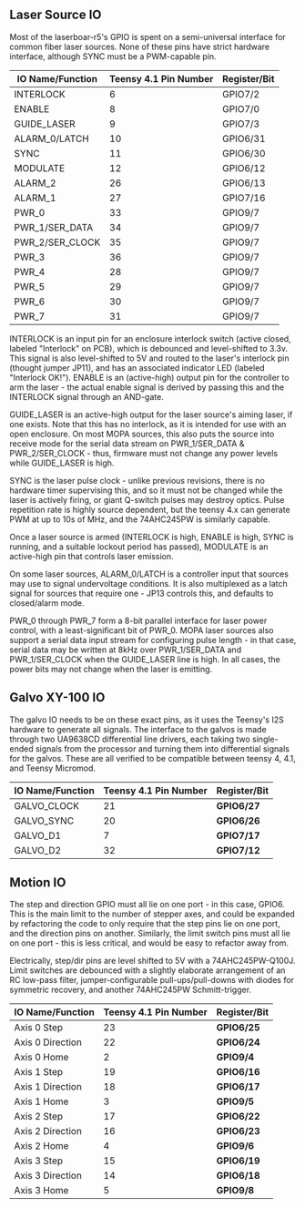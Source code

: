 ## Laser Source IO

Most of the laserboar-r5's GPIO is spent on a semi-universal interface for common fiber laser sources. None of these
pins have strict hardware interface, although SYNC must be a PWM-capable pin. 


|IO Name/Function|Teensy 4.1 Pin Number|Register/Bit|
|----------------|----------|-----------------------|
|INTERLOCK       |6         |GPIO7/2                |
|ENABLE          |8         |GPIO7/0                |
|GUIDE_LASER     |9         |GPIO7/3                |
|ALARM_0/LATCH   |10        |GPIO6/31               |
|SYNC            |11        |GPIO6/30               |
|MODULATE        |12        |GPIO6/12               |
|ALARM_2         |26        |GPIO6/13               |
|ALARM_1         |27        |GPIO7/16               |
|PWR_0           |33        |GPIO9/7                |
|PWR_1/SER_DATA  |34        |GPIO9/7                |
|PWR_2/SER_CLOCK |35        |GPIO9/7                |
|PWR_3           |36        |GPIO9/7                |
|PWR_4           |28        |GPIO9/7                |
|PWR_5           |29        |GPIO9/7                |
|PWR_6           |30        |GPIO9/7                |
|PWR_7           |31        |GPIO9/7                |

INTERLOCK is an input pin for an enclosure interlock switch (active closed, labeled "Interlock" on PCB), which is
debounced and level-shifted to 3.3v. This signal is also level-shifted to 5V and routed to the laser's interlock
pin (thought jumper JP11), and has an associated indicator LED (labeled "Interlock OK!"). ENABLE is an
(active-high) output pin for the controller to arm the laser - the actual enable signal is derived by passing this
and the INTERLOCK signal through an AND-gate.

GUIDE_LASER is an active-high output for the laser source's aiming laser, if one exists. Note that this has no
interlock, as it is intended for use with an open enclosure. On most MOPA sources, this also puts the source
into receive mode for the serial data stream on PWR_1/SER_DATA & PWR_2/SER_CLOCK - thus, firmware must not change
any power levels while GUIDE_LASER is high.

SYNC is the laser pulse clock - unlike previous revisions, there is no hardware timer supervising this, and so it
must not be changed while the laser is actively firing, or giant Q-switch pulses may destroy optics. Pulse
repetition rate is highly source dependent, but the teensy 4.x can generate PWM at up to 10s of MHz, and the
74AHC245PW is similarly capable.

Once a laser source is armed (INTERLOCK is high, ENABLE is high, SYNC is running, and a suitable lockout period
has passed), MODULATE is an active-high pin that controls laser emission.

On some laser sources, ALARM_0/LATCH is a controller input that sources may use to signal undervoltage conditions.
It is also multiplexed as a latch signal for sources that require one - JP13 controls this, and defaults to closed/alarm
mode.

PWR_0 through PWR_7 form a 8-bit parallel interface for laser power control, with a least-significant bit of PWR_0. MOPA
laser sources also support a serial data input stream for configuring pulse length - in that case, serial data may be
written at 8kHz over PWR_1/SER_DATA and PWR_1/SER_CLOCK when the GUIDE_LASER line is high. In all cases, the power bits
may not change when the laser is emitting.


## Galvo XY-100 IO

The galvo IO needs to be on these exact pins, as it uses the Teensy's I2S hardware to generate all signals. 
The interface to the galvos is made through two UA9638CD differential line drivers, each taking two single-ended
signals from the processor and turning them into differential signals for the galvos. These are all verified to be
compatible between teensy 4, 4.1, and Teensy Micromod.


|IO Name/Function|Teensy 4.1 Pin Number|Register/Bit|
|----------------|----------|-----------------------|
|GALVO_CLOCK     |21        |**GPIO6/27**           |
|GALVO_SYNC      |20        |**GPIO6/26**           |
|GALVO_D1        |7         |**GPIO7/17**           |
|GALVO_D2        |32        |**GPIO7/12**           |

## Motion IO

The step and direction GPIO must all lie on one port - in this case, GPIO6. This is the main limit to the number of
stepper axes, and could be expanded by refactoring the code to only require that the step pins lie on one port, and
the direction pins on another. Similarly, the limit switch pins must all lie on one port - this is less critical, and
would be easy to refactor away from. 

Electrically, step/dir pins are level shifted to 5V with a 74AHC245PW-Q100J. Limit switches are debounced with a slightly
elaborate arrangement of an RC low-pass filter, jumper-configurable pull-ups/pull-downs with diodes for symmetric recovery,
and another 74AHC245PW Schmitt-trigger.


|IO Name/Function|Teensy 4.1 Pin Number|Register/Bit|
|----------------|----------|-----------------------|
|Axis 0 Step     |23        |**GPIO6/25**           |
|Axis 0 Direction|22        |**GPIO6/24**           |
|Axis 0 Home     |2         |**GPIO9/4**            |
|Axis 1 Step     |19        |**GPIO6/16**           |
|Axis 1 Direction|18        |**GPIO6/17**           |
|Axis 1 Home     |3         |**GPIO9/5**            |
|Axis 2 Step     |17        |**GPIO6/22**           |
|Axis 2 Direction|16        |**GPIO6/23**           |
|Axis 2 Home     |4         |**GPIO9/6**            |
|Axis 3 Step     |15        |**GPIO6/19**           |
|Axis 3 Direction|14        |**GPIO6/18**           |
|Axis 3 Home     |5         |**GPIO9/8**            |


